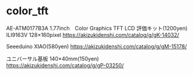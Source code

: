 # color_tft



AE-ATM0177B3A 1.77inch　Color Graphics TFT LCD 評価キット(1200yen)
ILI9163V 128×160pixel
https://akizukidenshi.com/catalog/g/gK-14032/

Seeeduino XIAO(580yen)
https://akizukidenshi.com/catalog/g/gM-15178/

ユニバーサル基板 140×40mm(150yen)
https://akizukidenshi.com/catalog/g/gP-03250/

